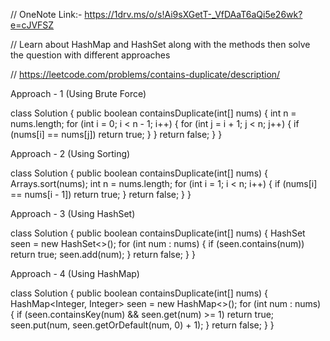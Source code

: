 // OneNote Link:- https://1drv.ms/o/s!Ai9sXGetT-_VfDAaT6aQi5e26wk?e=cJVFSZ

// Learn about HashMap and HashSet along with the methods then solve the question with different approaches

// https://leetcode.com/problems/contains-duplicate/description/

Approach - 1  (Using Brute Force)

class Solution {
    public boolean containsDuplicate(int[] nums) {
        int n = nums.length;
        for (int i = 0; i < n - 1; i++) {
            for (int j = i + 1; j < n; j++) {
                if (nums[i] == nums[j])
                    return true;
            }
        }
        return false;
    }
}

Approach - 2 (Using Sorting)

class Solution {
    public boolean containsDuplicate(int[] nums) {
        Arrays.sort(nums);
        int n = nums.length;
        for (int i = 1; i < n; i++) {
            if (nums[i] == nums[i - 1])
                return true;
        }
        return false;
    }
}

Approach - 3 (Using HashSet) 

class Solution {
    public boolean containsDuplicate(int[] nums) {
        HashSet<Integer> seen = new HashSet<>();
        for (int num : nums) {
            if (seen.contains(num))
                return true;
            seen.add(num);
        }
        return false;
    }
}

Approach - 4 (Using HashMap)

class Solution {
    public boolean containsDuplicate(int[] nums) {
        HashMap<Integer, Integer> seen = new HashMap<>();
        for (int num : nums) {
            if (seen.containsKey(num) && seen.get(num) >= 1)
                return true;
            seen.put(num, seen.getOrDefault(num, 0) + 1);
        }
        return false;
    }
}